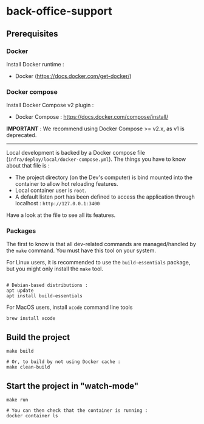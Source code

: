 # back-office-support

## Prerequisites

### Docker

Install Docker runtime :

- Docker (https://docs.docker.com/get-docker/)


### Docker compose

Install Docker Compose v2 plugin : 
- Docker Compose : https://docs.docker.com/compose/install/

**IMPORTANT** : We recommend using Docker Compose >= v2.x, as v1 is deprecated.

---

Local development is backed by a Docker compose file (`infra/deploy/local/docker-compose.yml`). 
The things you have to know about that file is :

- The project directory (on the Dev's computer) is bind mounted into the container to allow hot reloading features.
- Local container user is `root`.
- A default listen port has been defined to access the application through localhost : `http://127.0.0.1:3400`

Have a look at the file to see all its features.


### Packages

The first to know is that all dev-related commands are managed/handled by the `make` command. You must have this tool on your system.

For Linux users, it is recommended to use the `build-essentials` package, but you might only install the `make` tool.

```shell

# Debian-based distributions :
apt update
apt install build-essentials
```


For MacOS users, install `xcode` command line tools

```shell
brew install xcode
```




## Build the project

```shell
make build

# Or, to build by not using Docker cache :
make clean-build
```

## Start the project in "watch-mode"

```shell
make run

# You can then check that the container is running :
docker container ls
```
